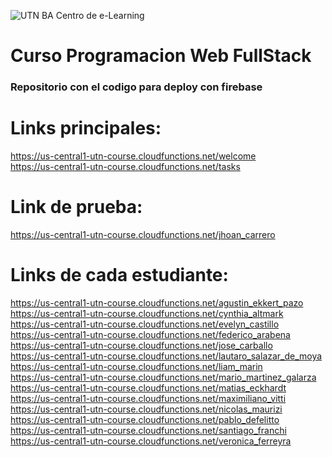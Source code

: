![UTN BA Centro de e-Learning](https://www.frba.utn.edu.ar/wp-content/uploads/2016/08/logo-utn.ba-horizontal-e1471367724904.jpg)
# Curso Programacion Web FullStack
### Repositorio con el codigo para deploy con firebase

# Links principales:

https://us-central1-utn-course.cloudfunctions.net/welcome <br>
https://us-central1-utn-course.cloudfunctions.net/tasks <br>

# Link de prueba:

https://us-central1-utn-course.cloudfunctions.net/jhoan_carrero <br>

# Links de cada estudiante:

https://us-central1-utn-course.cloudfunctions.net/agustin_ekkert_pazo <br>
https://us-central1-utn-course.cloudfunctions.net/cynthia_altmark <br>
https://us-central1-utn-course.cloudfunctions.net/evelyn_castillo <br>
https://us-central1-utn-course.cloudfunctions.net/federico_arabena <br>
https://us-central1-utn-course.cloudfunctions.net/jose_carballo <br>
https://us-central1-utn-course.cloudfunctions.net/lautaro_salazar_de_moya <br>
https://us-central1-utn-course.cloudfunctions.net/liam_marin <br>
https://us-central1-utn-course.cloudfunctions.net/mario_martinez_galarza <br>
https://us-central1-utn-course.cloudfunctions.net/matias_eckhardt <br>
https://us-central1-utn-course.cloudfunctions.net/maximiliano_vitti <br>
https://us-central1-utn-course.cloudfunctions.net/nicolas_maurizi <br>
https://us-central1-utn-course.cloudfunctions.net/pablo_defelitto <br>
https://us-central1-utn-course.cloudfunctions.net/santiago_franchi <br>
https://us-central1-utn-course.cloudfunctions.net/veronica_ferreyra <br>

